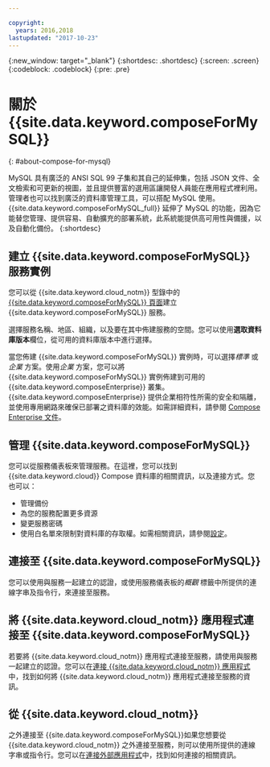 ```yaml
---

copyright:
  years: 2016,2018
lastupdated: "2017-10-23"
---
```


{:new_window: target="_blank"}
{:shortdesc: .shortdesc}
{:screen: .screen}
{:codeblock: .codeblock}
{:pre: .pre}

# 關於 {{site.data.keyword.composeForMySQL}}
{: #about-compose-for-mysql}

MySQL 具有廣泛的 ANSI SQL 99 子集和其自己的延伸集，包括 JSON 文件、全文檢索和可更新的視圖，並且提供豐富的選用區讓開發人員能在應用程式裡利用。管理者也可以找到廣泛的資料庫管理工具，可以搭配 MySQL 使用。{{site.data.keyword.composeForMySQL_full}} 延伸了 MySQL 的功能，因為它能替您管理、提供容易、自動擴充的部署系統，此系統能提供高可用性與備援，以及自動化備份。
{:shortdesc}

## 建立 {{site.data.keyword.composeForMySQL}} 服務實例

您可以從 {{site.data.keyword.cloud_notm}} 型錄中的 [{{site.data.keyword.composeForMySQL}} 頁面](https://console.{DomainName}/catalog/services/compose-for-mysql/)建立 {{site.data.keyword.composeForMySQL}} 服務。

選擇服務名稱、地區、組織，以及要在其中佈建服務的空間。您可以使用**選取資料庫版本**欄位，從可用的資料庫版本中進行選擇。

當您佈建 {{site.data.keyword.composeForMySQL}} 實例時，可以選擇*標準* 或*企業* 方案。使用*企業* 方案，您可以將 {{site.data.keyword.composeForMySQL}} 實例佈建到可用的 {{site.data.keyword.composeEnterprise}} 叢集。{{site.data.keyword.composeEnterprise}} 提供企業相符性所需的安全和隔離，並使用專用網路來確保已部署之資料庫的效能。如需詳細資料，請參閱 [Compose Enterprise 文件](../ComposeEnterprise/index.html)。

## 管理 {{site.data.keyword.composeForMySQL}}

您可以從服務儀表板來管理服務。在這裡，您可以找到 {{site.data.keyword.cloud}} Compose 資料庫的相關資訊，以及連接方式。您也可以：
- 管理備份
- 為您的服務配置更多資源
- 變更服務密碼
- 使用白名單來限制對資料庫的存取權。如需相關資訊，請參閱[設定](./dashboard-settings.html)。


## 連接至 {{site.data.keyword.composeForMySQL}}

您可以使用與服務一起建立的認證，或使用服務儀表板的*概觀* 標籤中所提供的連線字串及指令行，來連接至服務。

## 將 {{site.data.keyword.cloud_notm}} 應用程式連接至 {{site.data.keyword.composeForMySQL}}

若要將 {{site.data.keyword.cloud_notm}} 應用程式連接至服務，請使用與服務一起建立的認證。您可以在[連接 {{site.data.keyword.cloud_notm}} 應用程式](./connecting-bluemix-app.html)中，找到如何將 {{site.data.keyword.cloud_notm}} 應用程式連接至服務的資訊。

## 從 {{site.data.keyword.cloud_notm}}

 之外連接至 {{site.data.keyword.composeForMySQL}}如果您想要從 {{site.data.keyword.cloud_notm}} 之外連接至服務，則可以使用所提供的連線字串或指令行。您可以在[連接外部應用程式](./connecting-external.html)中，找到如何連接的相關資訊。
